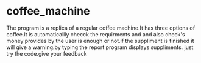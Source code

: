 # coffee_machine 
The program is a replica of a regular coffee machine.It has three options of coffee.It is automaticallly checck the requirments and and also check's money provides by the user is enough or not.if the suppliment is finished it will give a warning.by typing the report program displays suppliments.
just try the code.give your feedback
